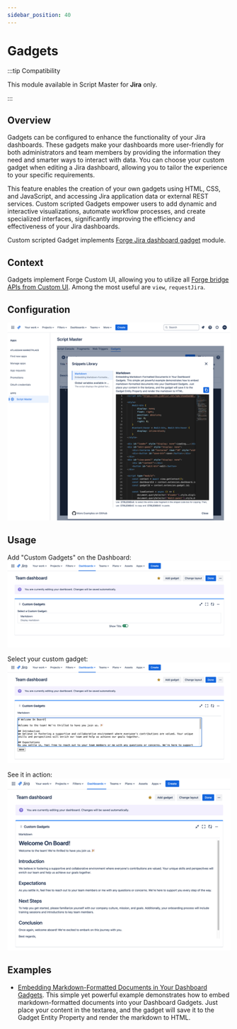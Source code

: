 ```yaml
---
sidebar_position: 40
---
```


# Gadgets

:::tip Compatibility

This module available in Script Master for **Jira** only.

:::


## Overview 

Gadgets can be configured to enhance the functionality of your Jira dashboards. These gadgets make your dashboards more user-friendly for both administrators and team members by providing the information they need and smarter ways to interact with data. You can choose your custom gadget when editing a Jira dashboard, allowing you to tailor the experience to your specific requirements. 

This feature enables the creation of your own gadgets using HTML, CSS, and JavaScript, and accessing Jira application data or external REST services. Custom scripted Gadgets empower users to add dynamic and interactive visualizations, automate workflow processes, and create specialized interfaces, significantly improving the efficiency and effectiveness of your Jira dashboards.

Custom scripted Gadget implements [Forge Jira dashboard gadget](https://developer.atlassian.com/platform/forge/manifest-reference/modules/jira-dashboard-gadget/) module. 


## Context

Gadgets implement Forge Custom UI, allowing you to utilize all [Forge bridge APIs from Custom UI](../forge-bridge-front.md). Among the most useful are `view`, `requestJira`.


## Configuration

![](./img/gadget-config.png)


## Usage 

Add "Custom Gadgets" on the Dashboard:
![](./img/gadget-in-use-1.png)

Select your custom gadget:
![](./img/gadget-in-use-2.png)

See it in action:
![](./img/gadget-in-use-3.png)


## Examples

- [Embedding Markdown-Formatted Documents in Your Dashboard Gadgets](./example-markdown-editor.md). This simple yet powerful example demonstrates how to embed markdown-formatted documents into your Dashboard Gadgets. Just place your content in the textarea, and the gadget will save it to the Gadget Entity Property and render the markdown to HTML.
